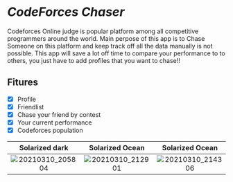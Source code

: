 # *CodeForces Chaser*

Codeforces Online judge is popular platform among all competitive programmers around the world. 
Main perpose of this app is to Chase Someone on this platform and keep track off all the data manually is not possible.
This app will save a lot off time to compare your performance to to others, you just have to add profiles that you want to chase!!

## Fitures

* [x] Profile
* [x] Friendlist
* [x] Chase your friend by contest
* [x] Your current performance
* [x] Codeforces population

Solarized dark             |  Solarized Ocean|  Solarized Ocean
:-------------------------:|:-------------------------:|:-------------------------:
![20210310_205804](https://user-images.githubusercontent.com/34402268/110666494-96161e00-81f3-11eb-8fa1-bcc8b8f7e78b.gif)  |  ![20210310_212901](https://user-images.githubusercontent.com/34402268/110686033-1f841b00-8209-11eb-8dca-5f0f523700cf.gif) | ![20210310_214306](https://user-images.githubusercontent.com/34402268/110686043-2317a200-8209-11eb-8803-7ff465e53dfd.gif)


